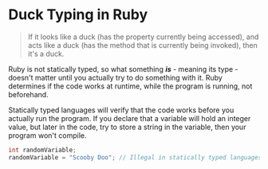 # Duck Typing in Ruby

> If it looks like a duck (has the property currently being accessed), and acts like a duck (has the method that is currently being invoked), then it's a duck.

Ruby is not statically typed, so what something __*is*__ - meaning its type - doesn't matter until you actually try to do something with it. Ruby determines if the code works at runtime, while the program is running, not beforehand.

Statically typed languages will verify that the code works before you actually run the program. If you declare that a variable will hold an integer value, but later in the code, try to store a string in the variable, then your program won't compile.

```cs
int randomVariable;
randomVariable = "Scooby Doo"; // Illegal in statically typed languages
```

